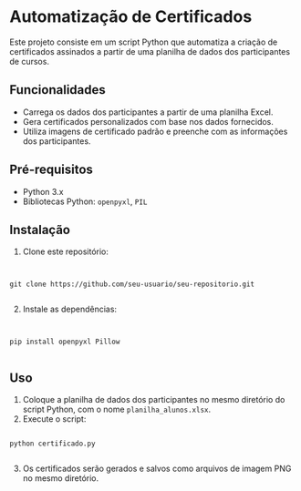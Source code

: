 
# Automatização de Certificados

Este projeto consiste em um script Python que automatiza a criação de certificados assinados a partir de uma planilha de dados dos participantes de cursos.

## Funcionalidades

- Carrega os dados dos participantes a partir de uma planilha Excel.
- Gera certificados personalizados com base nos dados fornecidos.
- Utiliza imagens de certificado padrão e preenche com as informações dos participantes.

## Pré-requisitos

- Python 3.x
- Bibliotecas Python: `openpyxl`, `PIL`

## Instalação

1. Clone este repositório:

```


git clone https://github.com/seu-usuario/seu-repositorio.git


```

2. Instale as dependências:

```


pip install openpyxl Pillow


```

## Uso

1. Coloque a planilha de dados dos participantes no mesmo diretório do script Python, com o nome `planilha_alunos.xlsx`.
2. Execute o script:

```

python certificado.py


```

3. Os certificados serão gerados e salvos como arquivos de imagem PNG no mesmo diretório.
